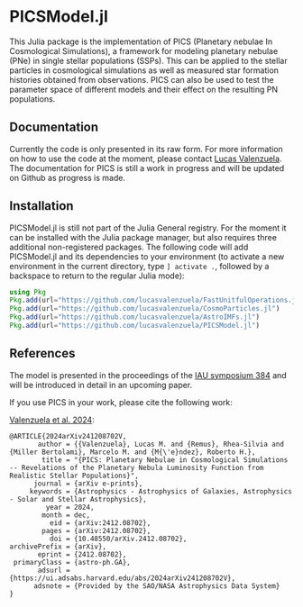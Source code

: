 # PICSModel.jl

This Julia package is the implementation of PICS (Planetary nebulae In Cosmological Simulations),
a framework for modeling planetary nebulae (PNe) in single stellar populations (SSPs). This can be
applied to the stellar particles in cosmological simulations as well as measured star formation
histories obtained from observations. PICS can also be used to test the parameter space of different
models and their effect on the resulting PN populations.


## Documentation

Currently the code is only presented in its raw form. For more information on how to use the code at the moment,
please contact [Lucas Valenzuela](https://lucasvalenzuela.de/).
The documentation for PICS is still a work in progress and will be updated on Github as progress is made.


## Installation

PICSModel.jl is still not part of the Julia General registry. For the moment it can be
installed with the Julia package manager, but also requires three additional non-registered
packages. The following code will add PICSModel.jl and its dependencies to your environment
(to activate a new environment in the current directory, type `] activate .`, followed by
a backspace to return to the regular Julia mode):

```julia
using Pkg
Pkg.add(url="https://github.com/lucasvalenzuela/FastUnitfulOperations.jl")
Pkg.add(url="https://github.com/lucasvalenzuela/CosmoParticles.jl")
Pkg.add(url="https://github.com/lucasvalenzuela/AstroIMFs.jl")
Pkg.add(url="https://github.com/lucasvalenzuela/PICSModel.jl")
```


## References

The model is presented in the proceedings of the [IAU symposium 384](https://iaus384-pne.ncac.torun.pl/)
and will be introduced in detail in an upcoming paper.

If you use PICS in your work, please cite the following work:

[Valenzuela et al. 2024](https://ui.adsabs.harvard.edu/abs/2024arXiv241208702V/abstract):
```
@ARTICLE{2024arXiv241208702V,
       author = {{Valenzuela}, Lucas M. and {Remus}, Rhea-Silvia and {Miller Bertolami}, Marcelo M. and {M{\'e}ndez}, Roberto H.},
        title = "{PICS: Planetary Nebulae in Cosmological Simulations -- Revelations of the Planetary Nebula Luminosity Function from Realistic Stellar Populations}",
      journal = {arXiv e-prints},
     keywords = {Astrophysics - Astrophysics of Galaxies, Astrophysics - Solar and Stellar Astrophysics},
         year = 2024,
        month = dec,
          eid = {arXiv:2412.08702},
        pages = {arXiv:2412.08702},
          doi = {10.48550/arXiv.2412.08702},
archivePrefix = {arXiv},
       eprint = {2412.08702},
 primaryClass = {astro-ph.GA},
       adsurl = {https://ui.adsabs.harvard.edu/abs/2024arXiv241208702V},
      adsnote = {Provided by the SAO/NASA Astrophysics Data System}
}
```
